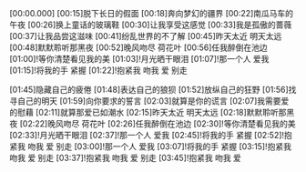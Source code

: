 [00:00.000]
[00:15]脱下长日的假面
[00:18]奔向梦幻的疆界
[00:22]南瓜马车的午夜
[00:26]换上童话的玻璃鞋
[00:30]让我享受这感觉
[00:33]我是孤傲的蔷薇
[00:37]让我品尝这滋味
[00:41]纷乱世界的不了解
[00:45]昨天太近 明天太远
[00:48]默默聆听那黑夜
[00:52]晚风吻尽 荷花叶
[00:56]任我醉倒在池边
[01:00]!等你清楚看见我的美
[01:03]!月光晒干眼泪
[01:07]!那一个人 爱我
[01:15]!将我的手 紧握
[01:22]!抱紧我 吻我 爱 别走

[01:45]隐藏自己的疲倦
[01:48]表达自己的狼狈
[01:52]放纵自己的狂野
[01:56]找寻自己的明天
[01:59]向你要求的誓言
[02:03]就算是你的谎言
[02:07]我需要爱的慰藉
[02:11]就算那爱已如潮水
[02:15]昨天太近 明天太远
[02:18]默默聆听那黑夜
[02:22]晚风吻尽 荷花叶
[02:26]任我醉倒在池边
[02:30]!等你清楚看见我的美
[02:33]!月光晒干眼泪
[02:37]!那一个人 爱我
[02:45]!将我的手 紧握
[02:52]!抱紧我 吻我 爱 别走
[03:00]!那一个人 爱我
[03:07]!将我的手 紧握
[03:15]!抱紧我 吻我 爱 别走
[03:37]!抱紧我 吻我 爱 别走
[03:45]!抱紧我 吻我 爱